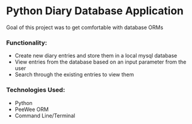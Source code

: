 <h1>Python Diary Database Application</h1>
<p>Goal of this project was to get comfortable with database ORMs</p>
<h3>Functionality:</h3>
<ul>
  <li>Create new diary entries and store them in a local mysql database</li>
  <li>View entries from the database based on an input parameter from the user </li>
  <li>Search through the existing entries to view them</li>
</ul>


<h3>Technologies Used:</h3>
<ul>
  <li>Python</li>
  <li>PeeWee ORM</li>
  <li>Command Line/Terminal</li>
</ul>
